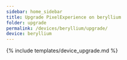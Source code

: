 ```yaml
---
sidebar: home_sidebar
title: Upgrade PixelExperience on beryllium
folder: upgrade
permalink: /devices/beryllium/upgrade/
device: beryllium
---
```

{% include templates/device_upgrade.md %}
